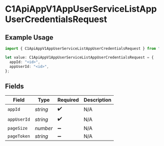 # C1ApiAppV1AppUserServiceListAppUserCredentialsRequest

## Example Usage

```typescript
import { C1ApiAppV1AppUserServiceListAppUserCredentialsRequest } from "conductorone-sdk-typescript/sdk/models/operations";

let value: C1ApiAppV1AppUserServiceListAppUserCredentialsRequest = {
  appId: "<id>",
  appUserId: "<id>",
};
```

## Fields

| Field              | Type               | Required           | Description        |
| ------------------ | ------------------ | ------------------ | ------------------ |
| `appId`            | *string*           | :heavy_check_mark: | N/A                |
| `appUserId`        | *string*           | :heavy_check_mark: | N/A                |
| `pageSize`         | *number*           | :heavy_minus_sign: | N/A                |
| `pageToken`        | *string*           | :heavy_minus_sign: | N/A                |
